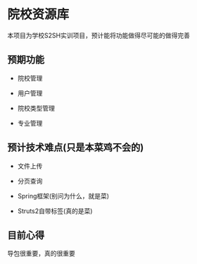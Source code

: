 # 院校资源库
本项目为学校S2SH实训项目，预计能将功能做得尽可能的做得完善
## 预期功能
- 院校管理

- 用户管理

- 院校类型管理

- 专业管理
## 预计技术难点(只是本菜鸡不会的)
- 文件上传

- 分页查询

- Spring框架(别问为什么，就是菜)

- Struts2自带标签(真的是菜)


## 目前心得
导包很重要，真的很重要